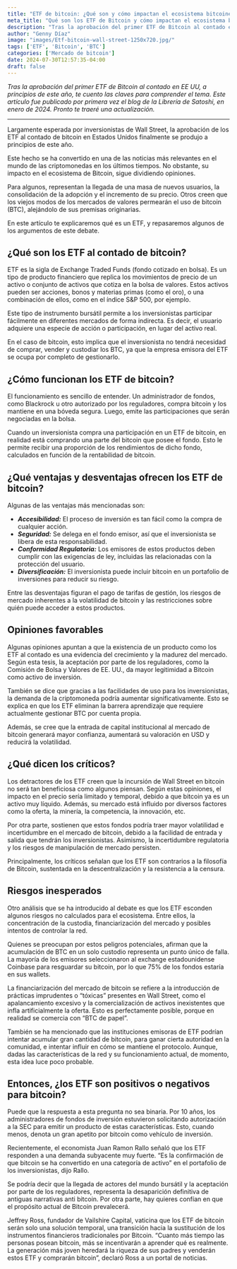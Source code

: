 ```yaml
---
title: "ETF de bitcoin: ¿Qué son y cómo impactan el ecosistema bitcoiner?"
meta_title: "Qué son los ETF de Bitcoin y cómo impactan el ecosistema bitcoiner | Proyecto Bitcoin"
description: "Tras la aprobación del primer ETF de Bitcoin al contado en EE UU, te cuento las claves para comprender el tema."
author: "Genny Díaz"
image: "images/Etf-bitcoin-wall-street-1250x720.jpg/"
tags: ['ETF', 'Bitcoin', 'BTC']
categories: ['Mercado de bitcoin']
date: 2024-07-30T12:57:35-04:00
draft: false
---
```


*Tras la aprobación del primer ETF de Bitcoin al contado en EE UU, a principios de este año, te cuento las claves para comprender el tema. Este artículo fue publicado por primera vez el blog de la Librería de Satoshi, en enero de 2024. Pronto te traeré una actualización.*

<hr>

Largamente esperada por inversionistas de Wall Street, la aprobación de los ETF al contado de bitcoin en Estados Unidos finalmente se produjo a principios de este año.

Este hecho se ha convertido en una de las noticias más relevantes en el mundo de las criptomonedas en los últimos tiempos. No obstante, su impacto en el ecosistema de Bitcoin, sigue dividiendo opiniones.

Para algunos, representan la llegada de una masa de nuevos usuarios, la consolidación de la adopción y el incremento de su precio. Otros creen que los viejos modos de los mercados de valores permearán el uso de bitcoin (BTC), alejándolo de sus premisas originarias.

En este artículo te explicaremos qué es un ETF, y repasaremos algunos de los argumentos de este debate.

## ¿Qué son los ETF al contado de bitcoin?

ETF es la sigla de Exchange Traded Funds (fondo cotizado en bolsa). Es un tipo de producto financiero que replica los movimientos de precio de un activo o conjunto de activos que cotiza en la bolsa de valores. Estos activos pueden ser acciones, bonos y materias primas (como el oro), o una combinación de ellos, como en el índice S&P 500, por ejemplo.

Este tipo de instrumento bursátil permite a los inversionistas participar fácilmente en diferentes mercados de forma indirecta. Es decir, el usuario adquiere una especie de acción o participación, en lugar del activo real.

En el caso de bitcoin, esto implica que el inversionista no tendrá necesidad de comprar, vender y custodiar los BTC, ya que la empresa emisora del ETF se ocupa por completo de gestionarlo.

## ¿Cómo funcionan los ETF de bitcoin?

El funcionamiento es sencillo de entender. Un administrador de fondos, como Blackrock u otro autorizado por los reguladores, compra bitcoin y los mantiene en una bóveda segura. Luego, emite las participaciones que serán negociadas en la bolsa.

Cuando un inversionista compra una participación en un ETF de bitcoin, en realidad está comprando una parte del bitcoin que posee el fondo. Esto le permite recibir una proporción de los rendimientos de dicho fondo, calculados en función de la rentabilidad de bitcoin.

## ¿Qué ventajas y desventajas ofrecen los ETF de bitcoin?

Algunas de las ventajas más mencionadas son:

- ***Accesibilidad:*** El proceso de inversión es tan fácil como la compra de cualquier acción.
- ***Seguridad:*** Se delega en el fondo emisor, así que el inversionista se libera de esta responsabilidad.
- ***Conformidad Regulatoria:*** Los emisores de estos productos deben cumplir con las exigencias de ley, incluidas las relacionadas con la protección del usuario.
- ***Diversificación:*** El inversionista puede incluir bitcoin en un portafolio de inversiones para reducir su riesgo.

Entre las desventajas figuran el pago de tarifas de gestión, los riesgos de mercado inherentes a la volatilidad de bitcoin y las restricciones sobre quién puede acceder a estos productos.

## Opiniones favorables

Algunas opiniones apuntan a que la existencia de un producto como los ETF al contado es una evidencia del crecimiento y la madurez del mercado. Según esta tesis, la aceptación por parte de los reguladores, como la Comisión de Bolsa y Valores de EE. UU., da mayor legitimidad a Bitcoin como activo de inversión.

También se dice que gracias a las facilidades de uso para los inversionistas, la demanda de la criptomoneda podría aumentar significativamente. Esto se explica en que los ETF eliminan la barrera aprendizaje que requiere actualmente gestionar BTC por cuenta propia.

Además, se cree que la entrada de capital institucional al mercado de bitcoin generará mayor confianza, aumentará su valoración en USD y reducirá la volatilidad.

## ¿Qué dicen los críticos?

Los detractores de los ETF creen que la incursión de Wall Street en bitcoin no será tan beneficiosa como algunos piensan. Según estas opiniones, el impacto en el precio sería limitado y temporal, debido a que bitcoin ya es un activo muy líquido. Además, su mercado está influido por diversos factores como la oferta, la minería, la competencia, la innovación, etc.

Por otra parte, sostienen que estos fondos podría traer mayor volatilidad e incertidumbre en el mercado de bitcoin, debido a la facilidad de entrada y salida que tendrán los inversionistas. Asimismo, la incertidumbre regulatoria y los riesgos de manipulación de mercado persisten.  

Principalmente, los críticos señalan que los ETF son contrarios a la filosofía de Bitcoin, sustentada en la descentralización y la resistencia a la censura.

## Riesgos inesperados

Otro análisis que se ha introducido al debate es que los ETF esconden algunos riesgos no calculados para el ecosistema. Entre ellos, la concentración de la custodia, financiarización del mercado y posibles intentos de controlar la red.

Quienes se preocupan por estos peligros potenciales, afirman que la acumulación de BTC en un solo custodio representa un punto único de falla. La mayoría de los emisores seleccionaron al exchange estadounidense Coinbase para resguardar su bitcoin, por lo que 75% de los fondos estaría en sus wallets.

La financiarización del mercado de bitcoin se refiere a la introducción de prácticas imprudentes o  “tóxicas” presentes en Wall Street, como el apalancamiento excesivo y la comercialización de activos inexistentes que infla artificialmente la oferta. Esto es perfectamente posible, porque en realidad se comercia con “BTC de papel”.

También se ha mencionado que las instituciones emisoras de ETF podrían intentar acumular gran cantidad de bitcoin, para ganar cierta autoridad en la comunidad, e intentar influir en cómo se mantiene el protocolo. Aunque, dadas las características de la red y su funcionamiento actual, de momento, esta idea luce poco probable.

## Entonces, ¿los ETF son positivos o negativos para bitcoin?

Puede que la respuesta a esta pregunta no sea binaria. Por 10 años, los administradores de fondos de inversión estuvieron solicitando autorización a la SEC para emitir un producto de estas características. Esto, cuando menos, denota un gran apetito por bitcoin como vehículo de inversión.

Recientemente, el economista Juan Ramon Rallo señaló que los ETF responden a una demanda subyacente muy fuerte. “Es la confirmación de que bitcoin se ha convertido en una categoría de activo” en el portafolio de los inversionistas, dijo Rallo.

Se podría decir que la llegada de actores del mundo bursátil y la aceptación por parte de los reguladores, representa la desaparición definitiva de antiguas narrativas anti bitcoin. Por otra parte, hay quieres confían en que el propósito actual de Bitcoin prevalecerá.

Jeffrey Ross, fundador de Vailshire Capital, vaticina que los ETF de bitcoin serán solo una solución temporal, una transición hacia la sustitución de los instrumentos financieros tradicionales por Bitcoin. “Cuanto más tiempo las personas posean bitcoin, más se incentivarán a aprender qué es realmente. La generación más joven heredará la riqueza de sus padres y venderán estos ETF y comprarán bitcoin”, declaró Ross a un portal de noticias.
